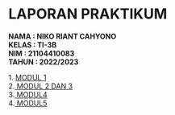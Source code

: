<HTML>
  <HEAD>
    <P ALIGN="CENTER"><h1>LAPORAN PRAKTIKUM</h1></P>
  </HEAD>
  <BODY>
    <p>
      <strong>
        NAMA  : NIKO RIANT CAHYONO <BR>
        KELAS : TI-3B <BR>
        NIM   : 21104410083 <BR>
        TAHUN : 2022/2023
      </strong>
    </p>
        <P>1. <A href="#"> MODUL 1 </a><br>
      2.<A HREF="https://codepen.io/collection/mrpMQZ"> MODUL 2 DAN 3</A><BR>
     3.<A HREF="https://codepen.io/collection/JGkxOM"> MODUL4</A><br>
     4.<a href ="#"> MODUL5</a></p>
</BODY>
</HTML>
